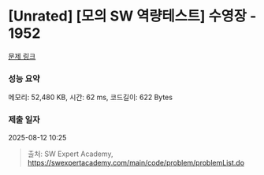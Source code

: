 # [Unrated] [모의 SW 역량테스트] 수영장 - 1952 

[문제 링크](https://swexpertacademy.com/main/code/problem/problemDetail.do?contestProbId=AV5PpFQaAQMDFAUq) 

### 성능 요약

메모리: 52,480 KB, 시간: 62 ms, 코드길이: 622 Bytes

### 제출 일자

2025-08-12 10:25



> 출처: SW Expert Academy, https://swexpertacademy.com/main/code/problem/problemList.do